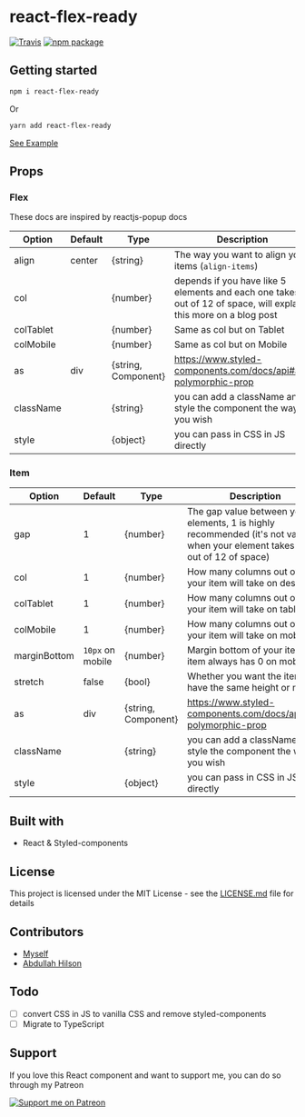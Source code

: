 # react-flex-ready

[![Travis][build-badge]][build]
[![npm package][npm-badge]][npm]

[build-badge]: https://img.shields.io/travis/smakosh/react-flex-ready/master.png?style=flat-square
[build]: https://travis-ci.org/smakosh/react-flex-ready

[npm-badge]: https://img.shields.io/npm/v/npm-package.png?style=flat-square
[npm]: https://www.npmjs.org/package/react-flex-ready

## Getting started

```bash
npm i react-flex-ready
```

Or

```bash
yarn add react-flex-ready
```

[See Example](https://codesandbox.io/s/react-flex-ready-example-q6fdg)

## Props

### Flex

These docs are inspired by reactjs-popup docs

| Option               | Default           | Type           | Description                                                                                                                                                                                                                                                           |
| -------------------- | ----------------- | -------------- | --------------------------------------------------------------------------------------------------------------------------------------------------------------------------------------------------------------------------------------------------------------------- |
| align              | center                  | {string}    | The way you want to align your items (`align-items`)
| col                 |                  | {number}         | depends if you have like 5 elements and each one takes 4 out of 12 of space, will explain this more on a blog post
| colTablet                 |                  | {number}         | Same as col but on Tablet
| colMobile                 |                  | {number}         | Same as col but on Mobile
| as                 | div                  | {string, Component}         | https://www.styled-components.com/docs/api#as-polymorphic-prop
| className                 |                   | {string}         | you can add a className and style the component the way you wish
| style                 |                   | {object}         | you can pass in CSS in JS directly

### Item

| Option               | Default           | Type           | Description                                                                                                                                                                                                                                                           |
| -------------------- | ----------------- | -------------- | --------------------------------------------------------------------------------------------------------------------------------------------------------------------------------------------------------------------------------------------------------------------- |
| gap              | 1                  | {number}    | The gap value between your elements, 1 is highly recommended (it's not valid when your element takes 12 out of 12 of space)
| col              | 1                  | {number}    | How many columns out of 12 your item will take on desktop
| colTablet              | 1                  | {number}    | How many columns out of 12 your item will take on tablet
| colMobile                 | 1                  | {number}         | How many columns out of 12 your item will take on mobile
| marginBottom              | `10px` on mobile                  | {number}    | Margin bottom of your item, last item always has 0 on mobile
| stretch                 | false                  | {bool}         | Whether you want the items to have the same height or not
| as                 | div                  | {string, Component}         | https://www.styled-components.com/docs/api#as-polymorphic-prop
| className                 |                   | {string}         | you can add a className and style the component the way you wish
| style                 |                   | {object}         | you can pass in CSS in JS directly

## Built with

- React & Styled-components

## License

This project is licensed under the MIT License - see the [LICENSE.md](LICENSE.md) file for details

## Contributors

- [Myself](https://smakosh.com)
- [Abdullah Hilson](https://github.com/abumalick)

## Todo

- [ ] convert CSS in JS to vanilla CSS and remove styled-components
- [ ] Migrate to TypeScript

## Support

If you love this React component and want to support me, you can do so through my Patreon

[![Support me on Patreon](https://c5.patreon.com/external/logo/become_a_patron_button.png)](https://www.patreon.com/smakosh)
